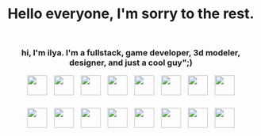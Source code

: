 <h1 align=center>Hello everyone, I'm sorry to the rest.</h1>

<img height=10/>

<h3 align=center>hi, I'm ilya. I'm a fullstack, game developer, 3d modeler, designer, and just a cool guy";)</h3>

<div align=center>
  <img src='https://skillicons.dev/icons?i=react' height=40 />
  <img width=6/>
  <img src='https://skillicons.dev/icons?i=py' height=40 />
  <img width=6 />
  <img src='https://skillicons.dev/icons?i=pycharm' height=40 />
  <img width=6 />
  <img src='https://skillicons.dev/icons?i=js' height=40 />
  <img width=6 />
  <img src='https://skillicons.dev/icons?i=css' height=40 />
  <img width=6 />
  <img src='https://skillicons.dev/icons?i=cpp' height=40 />
  <img width=6 />
  <img src='https://skillicons.dev/icons?i=androidstudio' height=40 />
  <img width=6 />
  <img src='https://skillicons.dev/icons?i=windows' height=40 />
</div>

###
  
<div align=center>
  <img src='https://skillicons.dev/icons?i=java' height=40 />
  <img width=6 />
  <img src='https://skillicons.dev/icons?i=html' height=40 />
  <img width=6 />
  <img src='https://skillicons.dev/icons?i=visualstudio' height=40 />
  <img width=6 />
  <img src='https://skillicons.dev/icons?i=godot' height=40 />
  <img width=6 />
  <img src='https://skillicons.dev/icons?i=blender' height=40 />
  <img width=6 />
  <img src='https://skillicons.dev/icons?i=unreal' height=40 />
  <img width=6 />
  <img src='https://skillicons.dev/icons?i=unity' height=40 />
  <img width=6 />
  <img src='https://skillicons.dev/icons?i=ai' height=40 />
</div>

<img height=10/>
